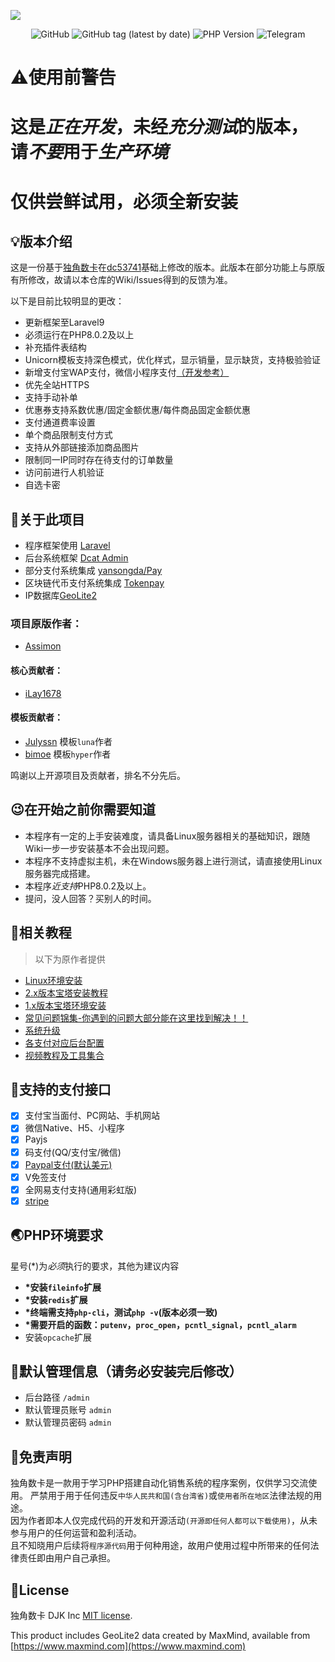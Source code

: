 ![](https://files.mdnice.com/user/39773/dc2143d7-422a-4fe3-8bcb-692e8c6cbd9a.png)

<p align="center">
<img alt="GitHub" src="https://img.shields.io/github/license/outtimes/dujiaoka?style=for-the-badge">
<img alt="GitHub tag (latest by date)" src="https://img.shields.io/github/v/tag/outtimes/dujiaoka?label=version&style=for-the-badge">
<img alt="PHP Version" src="https://img.shields.io/static/v1?label=PHP&message=8.0.2&style=for-the-badge">
<img alt="Telegram" src="https://img.shields.io/static/v1?label=Telegram&logo=Telegram&message=@dujiaoka&style=for-the-badge&color=blue&&link=https://t.me/dujiaoka">
</p>

# :warning:使用前警告
# 这是*正在开发*，未经*充分测试*的版本，请*不要*用于*生产环境*
# 仅供尝鲜试用，必须全新安装

## :bulb:版本介绍
这是一份基于[独角数卡](https://github.com/assimon/dujiaoka)在[dc53741](https://github.com/assimon/dujiaoka/commit/dc53741e275007b8c81c43319ee657ef011bad93)基础上修改的版本。此版本在部分功能上与原版有所修改，故请以本仓库的Wiki/Issues得到的反馈为准。

以下是目前比较明显的更改：
- 更新框架至Laravel9
- 必须运行在PHP8.0.2及以上
- 补充插件表结构
- Unicorn模板支持深色模式，优化样式，显示销量，显示缺货，支持极验验证
- 新增支付宝WAP支付，微信小程序支付[（开发参考）](https://github.com/outtimes/dujiaoka/wiki/微信小程序支付开发说明)
- 优先全站HTTPS
- 支持手动补单
- 优惠券支持系数优惠/固定金额优惠/每件商品固定金额优惠
- 支付通道费率设置
- 单个商品限制支付方式
- 支持从外部链接添加商品图片
- 限制同一IP同时存在待支付的订单数量
- 访问前进行人机验证
- 自选卡密

## :open_book:关于此项目

- 程序框架使用 [Laravel](https://github.com/laravel/laravel)
- 后台系统框架 [Dcat Admin](http://www.dcatadmin.com)
- 部分支付系统集成 [yansongda/Pay](https://github.com/yansongda/pay)
- 区块链代币支付系统集成 [Tokenpay](https://github.com/LightCountry/TokenPay)
- IP数据库[GeoLite2](https://dev.maxmind.com/geoip/geolite2-free-geolocation-data)

### 项目原版作者：
- [Assimon](https://github.com/assimon)

#### 核心贡献者：
- [iLay1678](https://github.com/iLay1678)

#### 模板贡献者：
- [Julyssn](https://github.com/Julyssn) 模板`luna`作者
- [bimoe](https://github.com/bimoe) 模板`hyper`作者

鸣谢以上开源项目及贡献者，排名不分先后。

## :wink:在开始之前你需要知道

- 本程序有一定的上手安装难度，请具备Linux服务器相关的基础知识，跟随Wiki一步一步安装基本不会出现问题。
- 本程序不支持虚拟主机，未在Windows服务器上进行测试，请直接使用Linux服务器完成搭建。
- 本程序*近支持*PHP8.0.2及以上。
- 提问，没人回答？买别人的时间。

## :compass:相关教程
> 以下为原作者提供
- [Linux环境安装](https://github.com/assimon/dujiaoka/wiki/linux_install)
- [2.x版本宝塔安装教程](https://github.com/assimon/dujiaoka/wiki/2.x_bt_install)
- [1.x版本宝塔环境安装](https://github.com/assimon/dujiaoka/wiki/1.x_bt_install)
- [常见问题锦集-你遇到的问题大部分能在这里找到解决！！](https://github.com/assimon/dujiaoka/wiki/problems)
- [系统升级](https://github.com/assimon/dujiaoka/wiki/update)
- [各支付对应后台配置](https://github.com/assimon/dujiaoka/wiki/problems#各支付对应配置)
- [视频教程及工具集合](https://pan.dujiaoka.com)

## :bank:支持的支付接口
- [x] 支付宝当面付、PC网站、手机网站
- [x] 微信Native、H5、小程序
- [x] Payjs
- [x] 码支付(QQ/支付宝/微信)
- [x] [Paypal支付(默认美元)](https://www.paypal.com)
- [x] V免签支付
- [x] 全网易支付支持(通用彩虹版)
- [x] [stripe](https://stripe.com/)

## :earth_asia:PHP环境要求

星号(\*)为*必须*执行的要求，其他为建议内容

- **\*安装`fileinfo`扩展**
- **\*安装`redis`扩展**
- **\*终端需支持`php-cli`，测试`php -v`(版本必须一致)**
- **\*需要开启的函数：`putenv`，`proc_open`，`pcntl_signal`，`pcntl_alarm`**
- 安装`opcache`扩展

## :cop:默认管理信息（请务必安装完后修改）

- 后台路径 `/admin`
- 默认管理员账号 `admin`
- 默认管理员密码 `admin`

## :eyes:免责声明

独角数卡是一款用于学习PHP搭建自动化销售系统的程序案例，仅供学习交流使用。
严禁用于用于任何违反`中华人民共和国(含台湾省)`或`使用者所在地区`法律法规的用途。      
因为作者即本人仅完成代码的开发和开源活动`(开源即任何人都可以下载使用)`，从未参与用户的任何运营和盈利活动。    
且不知晓用户后续将`程序源代码`用于何种用途，故用户使用过程中所带来的任何法律责任即由用户自己承担。      

## :raised_hands:License

独角数卡 DJK Inc [MIT license](https://opensource.org/licenses/MIT).

This product includes GeoLite2 data created by MaxMind, available from
[https://www.maxmind.com](https://www.maxmind.com)

